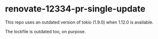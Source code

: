 # renovate-12334-pr-single-update

This repo uses an outdated version of tokio (1.9.0) when 1.12.0 is available.

The lockfile is outdated too, on purpose.
